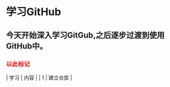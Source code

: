 # 学习GitHub

## 今天开始深入学习GitGub,之后逐步过渡到使用GitHub中。
###  <font color=red> 以此标记 </font>
| 学习 | 内容 |
| 1 | 建立仓库 |

